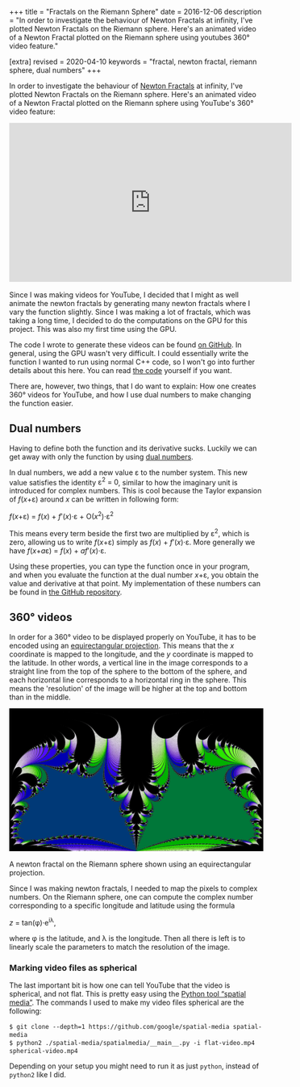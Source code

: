 +++
title = "Fractals on the Riemann Sphere"
date = 2016-12-06
description = "In order to investigate the behaviour of Newton Fractals at infinity, I've plotted Newton Fractals on the Riemann sphere. Here's an animated video of a Newton Fractal plotted on the Riemann sphere using youtubes 360° video feature."

[extra]
revised = 2020-04-10
keywords = "fractal, newton fractal, riemann sphere, dual numbers"
+++

In order to investigate the behaviour of [Newton Fractals][newton-intro] at
infinity, I've plotted Newton Fractals on the Riemann sphere. Here's an
animated video of a Newton Fractal plotted on the Riemann sphere using
YouTube's 360&deg; video feature:

<!-- more -->

<iframe class="youtube-16-9" width="560" height="315" src="https://www.youtube.com/embed/ErmEzYHugm8" frameborder="0" allowfullscreen></iframe>

Since I was making videos for YouTube, I decided that I might as well animate
the newton fractals by generating many newton fractals where I vary the
function slightly. Since I was making a lot of fractals, which was taking a
long time, I decided to do the computations on the GPU for this project.  This
was also my first time using the GPU.

The code I wrote to generate these videos can be found [on GitHub][github]. In
general, using the GPU wasn't very difficult. I could essentially write the
function I wanted to run using normal C++ code, so I won't go into further
details about this here. You can read [the code][gpucu] yourself if you want.

There are, however, two things, that I do want to explain: How one creates 360°
videos for YouTube, and how I use dual numbers to make changing the function
easier.

## Dual numbers

Having to define both the function and its derivative sucks. Luckily we can get
away with only the function by using [dual numbers][dual numbers].

In dual numbers, we add a new value &epsilon; to the number system. This new
value satisfies the identity
<span role="img" aria-label="epsilon squared = 0">&epsilon;<sup>2</sup>&nbsp;=&nbsp;0</span>,
similar to
how the imaginary unit is introduced for complex numbers. This is cool because
the Taylor expansion of
<span role="img" aria-label="f(x + epsilon )"><i>f</i>(<i>x</i>+&epsilon;)</span>
around <i>x</i> can be written in following form:

<div class="display-style" role="img" aria-label="f(x + epsilon ) = f(x) + f'(x) epsilon + O(x squared) epsilon squared">
  <i>f</i>(<i>x</i>+&epsilon;) = <i>f</i>(<i>x</i>) + <i>f</i><span class="kern3"></span>ʹ(<i>x</i>)&middot;&epsilon; + O(<i>x</i><sup>2</sup>)&middot;&epsilon;<sup>2</sup>
</div>

This means every term beside the first two are multiplied by
<span role="img" aria-label="epsilon^2">&epsilon;<sup>2</sup></span>,
which is zero, allowing us to write
<span role="img" aria-label="f(x + epsilon )"><i>f</i>(<i>x</i>+&epsilon;)</span>
simply as
<span role="img" aria-label="f(x) + f'(x) epsilon"><i>f</i>(<i>x</i>) + <i>f</i><span class="kern3"></span>ʹ(<i>x</i>)&middot;&epsilon;</span>.
More generally we have
<span role="img" aria-label="f(x+ a epsilon ) = f(x) + a f'(x) epsilon">
  <i>f</i>(<i>x</i>+<i>a</i>&epsilon;)&nbsp;=&nbsp;<i>f</i>(<i>x</i>) + <i>af</i><span class="kern3"></span>ʹ(<i>x</i>)&middot;&epsilon;</span>.

Using these properties, you can type the function once in your program, and
when you evaluate the function at the dual number <span role="img"
aria-label="x + epsilon"><i>x</i>+&epsilon;</span>, you obtain the value and
derivative at that point.  My implementation of these numbers can be found in
[the GitHub repository][dualcu].

## 360&deg; videos

In order for a 360&deg; video to be displayed properly on YouTube, it has to be
encoded using an [equirectangular projection][equirectangular].  This means
that the <i>x</i> coordinate is mapped to the longitude, and the <i>y</i>
coordinate is mapped to the latitude. In other words, a vertical line in the
image corresponds to a straight line from the top of the sphere to the bottom
of the sphere, and each horizontal line corresponds to a horizontal ring in the
sphere. This means the 'resolution' of the image will be higher at the top and
bottom than in the middle.

![A newton fractal on the Riemann sphere shown using an equirectangular projection](riemann.png)
<div class="caption">
  A newton fractal on the Riemann sphere shown using an equirectangular projection.
</div>

Since I was making newton fractals, I needed to map the pixels to complex
numbers. On the Riemann sphere, one can compute the complex number
corresponding to a specific longitude and latitude using the formula

<div class="display-style" role="img" aria-label="z = tan(theta) exp(i lambda)">
  <i>z</i> = tan(φ)&middot;e<sup>i<span class="kern1"></span>λ</sup>,
</div>

where φ is the latitude, and λ is the longitude. Then all there is left is to
linearly scale the parameters to match the resolution of the image.

### Marking video files as spherical

The last important bit is how one can tell YouTube that the video is spherical,
and not flat. This is pretty easy using the [Python tool “spatial
media”][spatial-media].  The commands I used to make my video files spherical
are the following:

```text
$ git clone --depth=1 https://github.com/google/spatial-media spatial-media
$ python2 ./spatial-media/spatialmedia/__main__.py -i flat-video.mp4 spherical-video.mp4
```

Depending on your setup you might need to run it as just `python`, instead of
`python2` like I did.

[newton-intro]: @/blog/newton-intro/index.md
[dual numbers]: https://en.wikipedia.org/wiki/Dual_number
[github]: https://github.com/Darksonn/newton-riemann
[gpucu]: https://github.com/Darksonn/newton-riemann/blob/master/src/gpu.cu
[dualcu]: https://github.com/Darksonn/newton-riemann/blob/master/src/dual.cu
[equirectangular]: https://en.wikipedia.org/wiki/Equirectangular_projection
[spatial-media]: https://github.com/google/spatial-media
